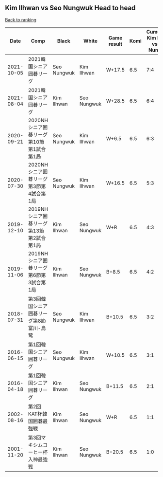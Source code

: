 ## Kim Ilhwan vs Seo Nungwuk Head to head

[Back to ranking](../../index.md)




| **Date** | **Comp** | **Black** | **White** | **Game result** | **Komi** | **Cumulative Kim Ilhwan vs Seo Nungwuk** | **Kim Ilhwan streak** | **Seo Nungwuk streak** | 
| --- | --- | --- | --- | --- | --- | --- | --- | --- |
| 2021-10-05 | 2021韓国シニア囲碁リーグ | Seo Nungwuk | Kim Ilhwan | W+17.5 | 6.5 | 7:4 | 1 | 0 | 
| 2021-08-04 | 2021韓国シニア囲碁リーグ | Kim Ilhwan | Seo Nungwuk | W+28.5 | 6.5 | 6:4 | 0 | 1 | 
| 2020-09-21 | 2020NHシニア囲碁リーグ第10節第1試合第1局 | Seo Nungwuk | Kim Ilhwan | W+6.5 | 6.5 | 6:3 | 2 | 0 | 
| 2020-07-30 | 2020NHシニア囲碁リーグ第3節第4試合第1局 | Seo Nungwuk | Kim Ilhwan | W+16.5 | 6.5 | 5:3 | 1 | 0 | 
| 2019-12-10 | 2019NHシニア囲碁リーグ第13節第2試合第1局 | Kim Ilhwan | Seo Nungwuk | W+R | 6.5 | 4:3 | 0 | 1 | 
| 2019-11-06 | 2019NHシニア囲碁リーグ第6節第3試合第1局 | Kim Ilhwan | Seo Nungwuk | B+8.5 | 6.5 | 4:2 | 1 | 0 | 
| 2018-07-31 | 第3回韓国シニア囲碁リーグ第8節富川-烏鹭 | Seo Nungwuk | Kim Ilhwan | B+10.5 | 6.5 | 3:2 | 0 | 1 | 
| 2016-06-15 | 第1回韓国シニア囲碁リーグ | Seo Nungwuk | Kim Ilhwan | W+10.5 | 6.5 | 3:1 | 2 | 0 | 
| 2016-04-18 | 第1回韓国シニア囲碁リーグ | Kim Ilhwan | Seo Nungwuk | B+11.5 | 6.5 | 2:1 | 1 | 0 | 
| 2002-08-16 | 第2回KAT杯韓国囲碁最強戦 | Kim Ilhwan | Seo Nungwuk | W+R | 6.5 | 1:1 | 0 | 1 | 
| 2001-11-20 | 第3回マキシムコーヒー杯入神最強戦 | Kim Ilhwan | Seo Nungwuk | B+20.5 | 6.5 | 1:0 | 1 | 0 |




